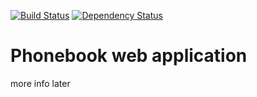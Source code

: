 [![Build Status](https://travis-ci.org/ensyb/PhoneBook.svg?branch=master)](https://travis-ci.org/ensyb/PhoneBook) [![Dependency Status](https://www.versioneye.com/user/projects/58eca674d6c98d0044054a88/badge.svg?style=flat-square)](https://www.versioneye.com/user/projects/58eca674d6c98d0044054a88)
# Phonebook web application

more info later

